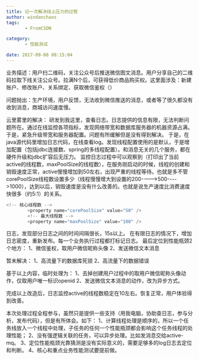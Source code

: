 ```yaml
---
title: 记一次解决线上压力的过程
author: windanchaos
tags: 
       - FromCSDN

category: 
       - 性能测试

date: 2017-09-08 08:15:04
---
```

业务描述：用户扫二维码，关注公众号后推送微信图文消息。用户分享自己的二维码拉取下线关注公众号。拉满N个后，可获得低价商品购买权。这里面涉及：新建账户、修改账户、关系绑定、获取微信鉴权（）

问题抛出：生产环境，用户反馈，无法收到微信推送的消息，或者等了很久都没有收到消息，商城访问速度慢。

云里雾里的解决：
研发到我这里，查看日志。日志提供的信息有限，无法判断问题所在。通过在线监控各项指标，发现网络带宽和数据库服务器的机器资源占满。于是，紧急升级带宽和服务器配置。问题有所缓解但是没有得到解决。
于是，在java源代码里增加日志代码，在线查看log。发现线程配置使用的是默认，于是增加配置（包括jdbc连接数、spring的多线程配置）。和消息无关的几个服务，都在硬件升级和jdbc扩容后无压力。
监控日志过程中可以观察到（打印出了当前active的线程数，maxPoolSize的线程数），在服务刚启动的时候，线程的创建和销毁速度正常，active慢慢增加到50左右，出现严重的线程等待。也就是多不管corePoolSize线程数设置多少（线程慢慢增大到设置的200---->500---->1000），达到以后，销毁速度是没有什么改善的。也就是说生产速度比消费速度快很多（约5:1）的关系。
```js 
<!-- 核心线程数 -->
        <property name="corePoolSize" value="50" />
        <!-- 最大线程数 -->
        <property name="maxPoolSize" value="100" />
```

日志，发现部分日志之间的时间间隔很长，15s以上。
在有限日志的情况下，增加日志密度，重新发布。每一个业务执行过程都打标记日志。
最后定位到性能瓶颈2个地方：
1、微信鉴权，取用户微信昵称头像
2、发送微信文本消息

暂未解决：
1、高流量下的数据库死锁
2、高流量下的数据错误

基于以上内容，临时处理为：
1、去掉创建用户过程中的取用户微信昵称头像动作，仅取用户唯一标识openid
2、发送微信文本消息的动作，改为异步方式。

完成以上改造后，日志监控active的线程数稳定在10左右。恢复正常，用户体验得到改善。

本次处理过程全程参与，虽然只是提供一些支持（用我电脑，协助查日志，参与分析，发布代码），但是有所体会。如下：
1、计算线程处理是顺序的，所以一个任务线放入一个线程中处理，子任务的任何一个性能瓶颈都会影响这个任务线程的处理性能；
2、没有强逻辑关联的任务，可以异步处理。比如发消息交给active-mq。
3、定位性能瓶颈光靠猜测是没有实际意义的，需要足够多的log日志去定位和判断。
4、核心和重点业务性能测试要提前做。